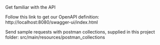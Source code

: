 Get familiar with the API

Follow this link to get our OpenAPI definition:
http://localhost:8080/swagger-ui/index.html

Send sample requests with postman collections, supplied in this project folder:
src/main/resources/postman_collections